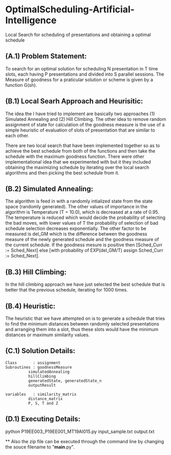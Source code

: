 # OptimalScheduling-Artificial-Intelligence
Local Search for scheduling of presentations and obtaining a optimal schedule
## (A.1) Problem Statement:


To search for an optimal solution for scheduling N presentation in T time slots, each having P presentations and divided into S parallel sessions. The Measure of goodness for a praticular solution or scheme is given by a function G(sh).

## (B.1) Local Searh Approach and Heurisitic:


The idea the I have tried to implement are basically two approaches (1) Simulated Annealing and (2) Hill Climbing. The other idea to remove random assignment of state for calculation of the goodness measure is the use of a simple heuristic of evaluation of slots of presentation that are similar to each other.

There are two local search that have been implemented together so as to achieve the best schedule from both of the functions and then take the schedule with the maximum goodness function. There were other implementational idea that we experimented with but it they included obtaining the maximizing schedule by iterating over the local search algorithms and then picking the best schedule from it.

## (B.2) Simulated Annealing:

The algorithm is feed in with a randomly intialized state from the state space (randomly generated). The other values of importance in the algorithm is Temperature (T = 10.0), which is decreased at a rate of 0.95. The temperature is reduced which would decide the probability of selecting the bad moves, with lower values of T the probability of selection of bad schedule selection decreases exponentially. The other factor to be measured is del_GM which is the difference between the goodness measure of the newly generated schedule and the goodness measure of the current schedule. If the goodness mesure is positive then [Sched_Curr := Sched_Next] else [with probability of EXP(del_GM/T) assign Sched_Curr := Sched_Next].

## (B.3) Hill Climbing:

In the hill climbing approach we have just selected the best schedule that is better that the previous schedule, iterating for 1000 times.

## (B.4) Heuristic:

The heuristic that we have attempted on is to generate a schedule that tries to find the minimum distances between randomly selected presentations and arranging them into a slot, thus these slots would have the minimum distances or maximum similarity values.

## (C.1) Solution Details:


	Class		: assignment
	Subroutines	: goodnessMeasure
			  simulatedAnnealing
			  hillClimbing
			  generatedState, generatedState_n
			  outputResult

	variables	: similarity_matrix
			  distance_matrix
			  P, S, T and Z
	  
## (D.1) Executing Details:

python P19EE003_P19EE001_MT19AI015.py input_sample.txt output.txt

** Also the zip file can be executed through the command line by changing the souce filename to "__main__.py".

